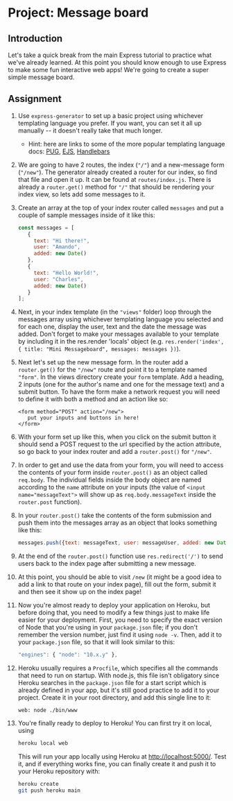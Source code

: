 # Project: Message board

## Introduction

Let's take a quick break from the main Express tutorial to practice what we've already learned. At this point you should know enough to use Express to make some fun interactive web apps! We're going to create a super simple message board.

## Assignment

1. Use `express-generator` to set up a basic project using whichever templating language you prefer. If you want, you can set it all up manually -- it doesn't really take that much longer.
   * Hint: here are links to some of the more popular templating language docs: [PUG](https://pugjs.org/api/getting-started.html), [EJS](https://ejs.co/#docs), [Handlebars](https://handlebarsjs.com/guide/)
2. We are going to have 2 routes, the index \(`"/"`\) and a new-message form \(`"/new"`\). The generator already created a router for our index, so find that file and open it up.  It can be found at `routes/index.js`. There is already a `router.get()` method for `"/"` that should be rendering your index view, so lets add some messages to it.
3. Create an array at the top of your index router called `messages` and put a couple of sample messages inside of it like this:

   ```javascript
   const messages = [
      {
        text: "Hi there!",
        user: "Amando",
        added: new Date()
      },
      {
        text: "Hello World!",
        user: "Charles",
        added: new Date()
      }
   ];
   ```

4. Next, in your index template \(in the `"views"` folder\) loop through the messages array using whichever templating language you selected and for each one, display the user, text and the date the message was added. Don't forget to make your messages available to your template by including it in the res.render 'locals' object \(e.g. `res.render('index', { title: "Mini Messageboard", messages: messages })`\).
5. Next let's set up the new message form. In the router add a `router.get()` for the `"/new"` route and point it to a template named `"form"`. In the views directory create your `form` template. Add a heading, 2 inputs \(one for the author's name and one for the message text\) and a submit button. To have the form make a network request you will need to define it with both a method and an action like so:

   ```markup
   <form method="POST" action="/new">
      put your inputs and buttons in here!
   </form>
   ```

6. With your form set up like this, when you click on the submit button it should send a POST request to the url specified by the action attribute, so go back to your index router and add a `router.post()` for `"/new"`.
7. In order to get and use the data from your form, you will need to access the contents of your form inside `router.post()` as an object called `req.body`. The individual fields inside the body object are named according to the `name` attribute on your inputs \(the value of `<input name="messageText">` will show up as `req.body.messageText` inside the `router.post` function\).
8. In your `router.post()` take the contents of the form submission and push them into the messages array as an object that looks something like this:

   ```javascript
   messages.push({text: messageText, user: messageUser, added: new Date()});
   ```

9. At the end of the `router.post()` function use `res.redirect('/')` to send users back to the index page after submitting a new message.
10. At this point, you should be able to visit `/new` \(it might be a good idea to add a link to that route on your index page\), fill out the form, submit it and then see it show up on the index page!
11. Now you're almost ready to deploy your application on Heroku, but before doing that, you need to modify a few things just to make life easier for your deployment. First, you need to specify the exact version of Node that you're using in your `package.json` file; if you don't remember the version number, just find it using `node -v`. Then, add it to your `package.json` file, so that it will look similar to this:

    ```javascript
    "engines": { "node": "10.x.y" },
    ```

12. Heroku usually requires a `Procfile`, which specifies all the commands that need to run on startup. With node.js, this file isn't obligatory since Heroku searches in the `package.json` file for a start script which is already defined in your app, but it's still good practice to add it to your project. Create it in your root directory, and add this single line to it:

    ```text
    web: node ./bin/www
    ```

13. You're finally ready to deploy to Heroku! You can first try it on local, using

    ```bash
    heroku local web
    ```

    This will run your app locally using Heroku at [http://localhost:5000/](http://localhost:5000/). Test it, and if everything works fine, you can finally create it and push it to your Heroku repository with:

    ```bash
    heroku create
    git push heroku main
    ```

